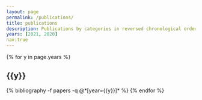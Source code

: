 ```yaml
---
layout: page
permalink: /publications/
title: publications
description: Publications by categories in reversed chronological order. Generated by jekyll-scholar.
years: [2021, 2020]
nav:true
---
```


<div class="publications">

{% for y in page.years %}
  <h2 class="year">{{y}}</h2>
  {% bibliography -f papers -q @*[year={{y}}]* %}
{% endfor %}

</div>
